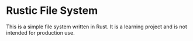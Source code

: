 # Rustic File System
This is a simple file system written in Rust. It is a learning project and is not intended for production use.